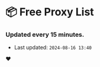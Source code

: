 # :package: Free Proxy List
### Updated every 15 minutes.

- Last updated: `2024-08-16 13:40`

:heart:
